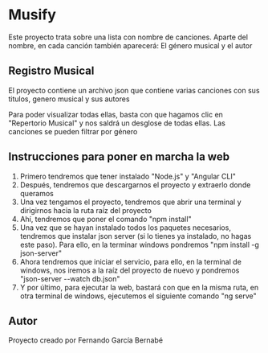 # Musify

Este proyecto trata sobre una lista con nombre de canciones. Aparte del nombre, en cada canción también aparecerá: El género musical y el autor

## Registro Musical

El proyecto contiene un archivo json que contiene varias canciones con sus titulos, genero musical y sus autores

Para poder visualizar todas ellas, basta con que hagamos clic en "Repertorio Musical" y nos saldrá un desglose de todas ellas. Las canciones se pueden filtrar por género

## Instrucciones para poner en marcha la web

1. Primero tendremos que tener instalado "Node.js" y "Angular CLI"
2. Después, tendremos que descargarnos el proyecto y extraerlo donde queramos
3. Una vez tengamos el proyecto, tendremos que abrir una terminal y dirigirnos hacia la ruta raíz del proyecto
4. Ahí, tendremos que poner el comando "npm install"
5. Una vez que se hayan instalado todos los paquetes necesarios, tendremos que instalar json server (si lo tienes ya instalado, no hagas este paso). Para ello, en la terminar windows pondremos "npm install -g json-server"
6. Ahora tendremos que iniciar el servicio, para ello, en la terminal de windows, nos iremos a la raíz del proyecto de nuevo y pondremos "json-server --watch db.json"
7. Y por último, para ejecutar la web, bastará con que en la misma ruta, en otra terminal de windows, ejecutemos el siguiente comando "ng serve"

## Autor

Proyecto creado por Fernando García Bernabé
